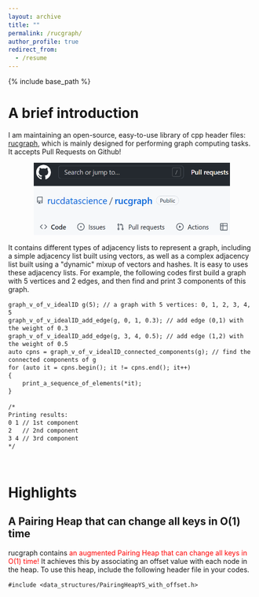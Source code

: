 ```yaml
---
layout: archive
title: ""
permalink: /rucgraph/
author_profile: true
redirect_from:
  - /resume
---
```


{% include base_path %}

# A brief introduction

I am maintaining an open-source, easy-to-use library of cpp header files: <a href="https://github.com/rucdatascience/rucgraph" target="_blank" rel="nofollow">rucgraph</a>, which is mainly designed for performing graph computing tasks. It accepts Pull Requests on Github! 
<p align="center">
<img src="/_pages/assets/20221217211817.png" alt="drawing" width="400"/>
</p>

It contains different types of adjacency lists to represent a graph, including a simple adjacency list built using vectors, as well as a complex adjacency list built using a "dynamic" mixup of vectors and hashes. 
It is easy to uses these adjacency lists. For example, the following codes first build a graph with 5 vertices and 2 edges, and then find and print 3 components of this graph.
```
graph_v_of_v_idealID g(5); // a graph with 5 vertices: 0, 1, 2, 3, 4, 5
graph_v_of_v_idealID_add_edge(g, 0, 1, 0.3); // add edge (0,1) with the weight of 0.3 
graph_v_of_v_idealID_add_edge(g, 3, 4, 0.5); // add edge (1,2) with the weight of 0.5
auto cpns = graph_v_of_v_idealID_connected_components(g); // find the connected components of g
for (auto it = cpns.begin(); it != cpns.end(); it++) 
{
	print_a_sequence_of_elements(*it);
}
	
/*
Printing results:
0 1 // 1st component
2   // 2nd component
3 4 // 3rd component
*/
```

<br/>

# Highlights

## A Pairing Heap that can change all keys in O(1) time

rucgraph contains <span style="color:red">an augmented Pairing Heap that can change all keys in O(1) time!</span> It achieves this by associating an offset value with each node in the heap. To use this heap, include the following header file in your codes.
```
#include <data_structures/PairingHeapYS_with_offset.h>
```



